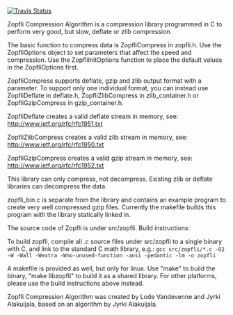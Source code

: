 [![Travis Status](https://api.travis-ci.com/google/zopfli.svg?branch=master)](https://travis-ci.com/google/zopfli)

Zopfli Compression Algorithm is a compression library programmed in C to perform
very good, but slow, deflate or zlib compression.

The basic function to compress data is ZopfliCompress in zopfli.h. Use the
ZopfliOptions object to set parameters that affect the speed and compression.
Use the ZopfliInitOptions function to place the default values in the
ZopfliOptions first.

ZopfliCompress supports deflate, gzip and zlib output format with a parameter.
To support only one individual format, you can instead use ZopfliDeflate in
deflate.h, ZopfliZlibCompress in zlib_container.h or ZopfliGzipCompress in
gzip_container.h.

ZopfliDeflate creates a valid deflate stream in memory, see:
http://www.ietf.org/rfc/rfc1951.txt

ZopfliZlibCompress creates a valid zlib stream in memory, see:
http://www.ietf.org/rfc/rfc1950.txt

ZopfliGzipCompress creates a valid gzip stream in memory, see:
http://www.ietf.org/rfc/rfc1952.txt

This library can only compress, not decompress. Existing zlib or deflate
libraries can decompress the data.

zopfli_bin.c is separate from the library and contains an example program to
create very well compressed gzip files. Currently the makefile builds this
program with the library statically linked in.

The source code of Zopfli is under src/zopfli. Build instructions:

To build zopfli, compile all .c source files under src/zopfli to a single binary
with C, and link to the standard C math library, e.g.:
`gcc src/zopfli/*.c -O2 -W -Wall -Wextra -Wno-unused-function -ansi -pedantic -lm -o zopfli`

A makefile is provided as well, but only for linux. Use "make" to build the
binary, "make libzopfli" to build it as a shared library. For other platforms,
please use the build instructions above instead.

Zopfli Compression Algorithm was created by Lode Vandevenne and Jyrki
Alakuijala, based on an algorithm by Jyrki Alakuijala.
